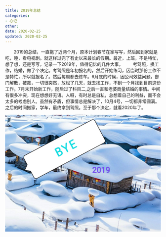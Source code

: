 ```yaml
---
title: 2019年总结
categories:
- 心记
other: 
date: 2020-02-25
updated: 2020-02-25
---
```

　　2019的总结，一直拖了近两个月，原本计划春节在家写写，然后回到家就是吃，睡，看电视剧。就这样过完了有史以来最长的假期。最近，上班，不是特忙，想了想，还是写写，记录一下2019年，值得记忆的几件大事。
　　考驾照，换工作，结婚，做了个决定。考驾照是年初报名的，然后开始练习，因当时那份工作不是特忙，所以就报名了。然后每周都去练车。6月底的时候，因公司效益问题，部门解散，被裁，一切很突然，放松了几天，就去找工作，不到一个月找到目前这份工作。7月末开始新工作，随后过了科目二,之后一直和老婆商量结婚的事情。中间有很多冲突，现在想想好无语。人呀，有时总是自私，总想着自己的利益，而不会太多的考虑别人。虽然有矛盾，但事情总是解决了，10月4号，一切都非常圆满。之后的时间搬家，学车，最终拿到驾照。至于那个决定，就看2020年了。

<div align="center">

![BYE2019](/img/xj/2020022501.png)</div>


